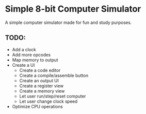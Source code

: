 # Simple 8-bit Computer Simulator
A simple computer simulator made for fun and study purposes.

## TODO:
- Add a clock
- Add more opcodes
- Map memory to output
- Create a UI
    - Create a code editor
    - Create a compile/assemble button
    - Create an output UI
    - Create a register view
    - Create a memory view
    - Let user run/step/reset computer
    - Let user change clock speed
- Optimize CPU operations